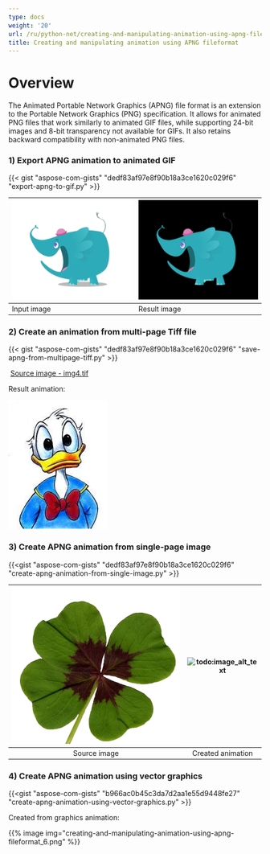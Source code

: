 ```yaml
---
type: docs
weight: '20'
url: /ru/python-net/creating-and-manipulating-animation-using-apng-fileformat/
title: Creating and manipulating animation using APNG fileformat
---
```

**Overview**
============

The Animated Portable Network Graphics (APNG) file format is an extension to the
Portable Network Graphics (PNG) specification. It allows for animated PNG files
that work similarly to animated GIF files, while supporting 24-bit images and
8-bit transparency not available for GIFs. It also retains backward
compatibility with non-animated PNG files.

### **1) Export APNG animation to animated GIF** 

{{< gist "aspose-com-gists" "dedf83af97e8f90b18a3ce1620c029f6" "export-apng-to-gif.py" >}}

| ![Input image](creating-and-manipulating-animation-using-apng-fileformat_1.png) | ![Result image](creating-and-manipulating-animation-using-apng-fileformat_2.gif) |
| ------------------------------------------------------------ | ------------------------------------------------------------ |
| Input image                                                  | Result image                                                 |

### **2) Create an animation from multi-page Tiff file** 

{{< gist "aspose-com-gists" "dedf83af97e8f90b18a3ce1620c029f6" "save-apng-from-multipage-tiff.py" >}}

​										[Source image - img4.tif](attachments/106203944/106365366.tif)

Result animation:

![todo:Apng animation example](creating-and-manipulating-animation-using-apng-fileformat_3.png)

### **3) Create APNG animation from single-page image** 

{{<gist "aspose-com-gists" "dedf83af97e8f90b18a3ce1620c029f6"
"create-apng-animation-from-single-image.py" >}}

| ![todo:image_alt_text](creating-and-manipulating-animation-using-apng-fileformat_4.png) | ![todo:image_alt_text](creating-and-manipulating-animation-using-apng-fileformat_5.png) |
| :----------------------------------------------------------: | :----------------------------------------------------------: |
|                         Source image                         |                      Created animation                       |

### **4) Create APNG animation using vector graphics** 

{{<gist "aspose-com-gists" "b966ac0b45c3da7d2aa1e55d9448fe27"
"create-apng-animation-using-vector-graphics.py" >}}

Created from graphics animation:

{{% image img="creating-and-manipulating-animation-using-apng-fileformat_6.png" %}}

